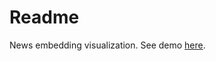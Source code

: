 # Readme
News embedding visualization.
See demo [here](https://projector.tensorflow.org/?config=https://raw.githubusercontent.com/gbarbalinardo/visualize-news/main/config.json).